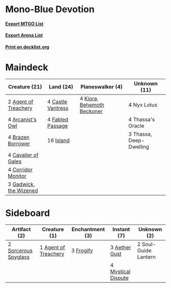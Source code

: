 # Mono-Blue Devotion

#### [Export MTGO List](../collection/Mono-Blue%20Devotion/Mono-Blue%20Devotion.txt)
#### [Export Arena List](../collection/Mono-Blue%20Devotion/Mono-Blue%20Devotion_arena.txt)
#### [Print on decklist.org](http://decklist.org/?deckmain=2%09Agent%20of%20Treachery%0A4%09Arcanist's%20Owl%0A4%09Brazen%20Borrower%0A4%09Castle%20Vantress%0A4%09Cavalier%20of%20Gales%0A4%09Corridor%20Monitor%0A4%09Fabled%20Passage%0A3%09Gadwick,%20the%20Wizened%0A16%09Island%0A4%09Kiora,%20Behemoth%20Beckoner%0A4%09Nyx%20Lotus%0A4%09Thassa's%20Oracle%0A3%09Thassa,%20Deep-Dwelling&deckside=3%09Aether%20Gust%0A1%09Agent%20of%20Treachery%0A3%09Frogify%0A4%09Mystical%20Dispute%0A2%09Sorcerous%20Spyglass%0A2%09Soul-Guide%20Lantern)
# Maindeck

|                                          Creature (21)                                          |                                         Land (24)                                          |                                          Planeswalker (4)                                           |     Unknown (11)      |
|-------------------------------------------------------------------------------------------------|--------------------------------------------------------------------------------------------|-----------------------------------------------------------------------------------------------------|-----------------------|
|2 [Agent of Treachery](http://gatherer.wizards.com/Pages/Card/Details.aspx?multiverseid=466797)  |4 [Castle Vantress](http://gatherer.wizards.com/Pages/Card/Details.aspx?multiverseid=473204)|4 [Kiora, Behemoth Beckoner](http://gatherer.wizards.com/Pages/Card/Details.aspx?multiverseid=461159)|4 Nyx Lotus            |
|4 [Arcanist's Owl](http://gatherer.wizards.com/Pages/Card/Details.aspx?multiverseid=473168)      |4 [Fabled Passage](http://gatherer.wizards.com/Pages/Card/Details.aspx?multiverseid=473206) |                                                                                                     |4 Thassa's Oracle      |
|4 [Brazen Borrower](http://gatherer.wizards.com/Pages/Card/Details.aspx?multiverseid=473001)     |16 [Island](http://gatherer.wizards.com/Pages/Card/Details.aspx?multiverseid=439857)        |                                                                                                     |3 Thassa, Deep-Dwelling|
|4 [Cavalier of Gales](http://gatherer.wizards.com/Pages/Card/Details.aspx?multiverseid=466806)   |                                                                                            |                                                                                                     |                       |
|4 [Corridor Monitor](http://gatherer.wizards.com/Pages/Card/Details.aspx?multiverseid=473003)    |                                                                                            |                                                                                                     |                       |
|3 [Gadwick, the Wizened](http://gatherer.wizards.com/Pages/Card/Details.aspx?multiverseid=473010)|                                                                                            |                                                                                                     |                       |


# Sideboard

|                                         Artifact (2)                                          |                                         Creature (1)                                          |                                  Enchantment (3)                                   |                                         Instant (7)                                         |    Unknown (2)     |
|-----------------------------------------------------------------------------------------------|-----------------------------------------------------------------------------------------------|------------------------------------------------------------------------------------|---------------------------------------------------------------------------------------------|--------------------|
|2 [Sorcerous Spyglass](http://gatherer.wizards.com/Pages/Card/Details.aspx?multiverseid=435407)|1 [Agent of Treachery](http://gatherer.wizards.com/Pages/Card/Details.aspx?multiverseid=466797)|3 [Frogify](http://gatherer.wizards.com/Pages/Card/Details.aspx?multiverseid=473009)|3 [Aether Gust](http://gatherer.wizards.com/Pages/Card/Details.aspx?multiverseid=466796)     |2 Soul-Guide Lantern|
|                                                                                               |                                                                                               |                                                                                    |4 [Mystical Dispute](http://gatherer.wizards.com/Pages/Card/Details.aspx?multiverseid=473020)|                    |


